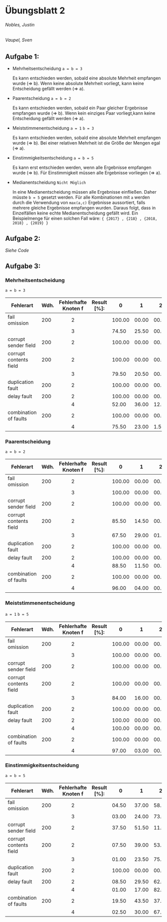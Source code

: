 # Übungsblatt 2
###### Nobles, Justin
###### Vaupel, Sven

## Aufgabe 1:

- Mehrheitsentscheidung
  `a = b = 3`
  <!-- korrekt -->
   Es kann entschieden werden, sobald eine absolute Mehrheit empfangen wurde (&#8658; b).
   Wenn keine absolute Mehrheit vorliegt, kann keine Entscheidung gefällt werden (&#8658; a).


- Paarentscheidung
  `a = b = 2`
  <!-- korrekt -->
   Es kann entschieden werden, sobald ein Paar gleicher Ergebnisse empfangen wurde (&#8658; b).
   Wenn kein einziges Paar vorliegt,kann keine Entscheidung gefällt werden (&#8658; a).


- Meiststimmenentscheidung
  `a = 1`
  `b = 3`
  <!--  -->
   Es kann entschieden werden, sobald eine absolute Mehrheit empfangen wurde (&#8658; b).
   Bei einer relativen Mehrheit ist die Größe der Mengen egal (&#8658; a).


- Einstimmigkeitsentscheidung
  `a = b = 5`
  <!-- korrekt -->
   Es kann erst entschieden werden, wenn alle Ergebnisse empfangen wurde (&#8658; b).
   Für Einstimmigkeit müssen alle Ergebnisse vorliegen (&#8658; a).


- Medianentscheidung
  `Nicht Möglich`

  In eine Medianentscheidung müssen alle Ergebnisse einfließen. Daher müsste `b = 5` gesetzt werden.
  Für alle Kombinationen mit `a` werden durch die Verwendung von `max(a,c)` Ergebnisse aussortiert, falls mehrere gleiche Ergebnisse empfangen wurden. Daraus folgt, dass in Einzelfällen keine echte  Medianentscheidung gefällt wird.
  Ein Beispielmenge für einen solchen Fall wäre:
  `{ {2017} , {218} , {2018, 2018} , {2019} }`

## Aufgabe 2:

_Siehe Code_

## Aufgabe 3:

### Mehrheitsentscheidung
  `a = b = 3`

  |       Fehlerart        | Wdh. | Fehlerhafte Knoten f | Result [%]: |   0   |   1   |   2   |   3   |   4   |       |
  | ---------------------- | ---- |:--------------------:|:-----------:| ----- | ----- | ----- | ----- | ----- | ----- |
  | fail omission          | 200  |          2           |             | 100.00 | 00.00 | 00.00 | 00.00 | 00.00 | 00.00 |
  |                        |      |          3           |             | 74.50 | 25.50 | 00.00 | 00.00 | 00.00 | 00.00 |
  | corrupt sender field   | 200  |          2           |             | 100.00 | 00.00 | 00.00 | 00.00 | 00.00 | 00.00 |
  | corrupt contents field | 200  |          2           |             | 100.00 | 00.00 | 00.00 | 00.00 | 00.00 | 00.00 |
  |                        |      |          3           |             | 79.50 | 20.50 | 00.00 | 00.00 | 00.00 | 00.00 |
  | duplication fault      | 200  |          2           |             | 100.00 | 00.00 | 00.00 | 00.00 | 00.00 | 00.00 |
  | delay fault            | 200  |          2           |             | 100.00 | 00.00 | 00.00 | 00.00 | 00.00 | 00.00 |
  |                        |      |          4           |             | 52.00 | 36.00 | 12.00 | 00.00 | 00.00 | 00.00 |
  | combination of faults  | 200  |          2           |             | 100.00 | 00.00 | 00.00 | 00.00 | 00.00 | 00.00 |
  |                        |      |          4           |             | 75.50 | 23.00 | 1.50 | 00.00 | 00.00 | 00.00 |


### Paarentscheidung
  `a = b = 2`

  |       Fehlerart        | Wdh. | Fehlerhafte Knoten f | Result [%]: |   0   |   1   |   2   |   3   |   4   |       |
  | ---------------------- | ---- |:--------------------:|:-----------:| ----- | ----- | ----- | ----- | ----- | ----- |
  | fail omission          | 200  |          2           |             | 100.00 | 00.00 | 00.00 | 00.00 | 00.00 | 00.00 |
  |                        |      |          3           |             | 100.00 | 00.00 | 00.00 | 00.00 | 00.00 | 00.00 |
  | corrupt sender field   | 200  |          2           |             | 100.00 | 00.00 | 00.00 | 00.00 | 00.00 | 00.00 |
  | corrupt contents field | 200  |          2           |             | 85.50 | 14.50 | 00.00 | 00.00 | 00.00 | 00.00 |
  |                        |      |          3           |             | 67.50 | 29.00 | 01.50 | 02.00 | 00.00 | 00.00 |
  | duplication fault      | 200  |          2           |             | 100.00 | 00.00 | 00.00 | 00.00 | 00.00 | 00.00 |
  | delay fault            | 200  |          2           |             | 100.00 | 00.00 | 00.00 | 00.00 | 00.00 | 00.00 |
  |                        |      |          4           |             | 88.50 | 11.50 | 00.00 | 00.00 | 00.00 | 00.00 |
  | combination of faults  | 200  |          2           |             | 100.00 | 00.00 | 00.00 | 00.00 | 00.00 | 00.00 |
  |                        |      |          4           |             | 96.00 | 04.00 | 00.00 | 00.00 | 00.00 | 00.00 |

### Meiststimmenentscheidung
  `a = 1`
  `b = 5`

  |       Fehlerart        | Wdh. | Fehlerhafte Knoten f | Result [%]: |   0   |   1   |   2   |   3   |   4   |       |
  | ---------------------- | ---- |:--------------------:|:-----------:| ----- | ----- | ----- | ----- | ----- | ----- |
  | fail omission          | 200  |          2           |             | 100.00 | 00.00 | 00.00 | 00.00 | 00.00 | 00.00 |
  |                        |      |          3           |             | 100.00 | 00.00 | 00.00 | 00.00 | 00.00 | 00.00 |
  | corrupt sender field   | 200  |          2           |             | 100.00 | 00.00 | 00.00 | 00.00 | 00.00 | 00.00 |
  | corrupt contents field | 200  |          2           |             | 100.00 | 00.00 | 00.00 | 00.00 | 00.00 | 00.00 |
  |                        |      |          3           |             | 84.00 | 16.00 | 00.00 | 00.00 | 00.00 | 00.00 |
  | duplication fault      | 200  |          2           |             | 100.00 | 00.00 | 00.00 | 00.00 | 00.00 | 00.00 |
  | delay fault            | 200  |          2           |             | 100.00 | 00.00 | 00.00 | 00.00 | 00.00 | 00.00 |
  |                        |      |          4           |             | 100.00 | 00.00 | 00.00 | 00.00 | 00.00 | 00.00 |
  | combination of faults  | 200  |          2           |             | 100.00 | 00.00 | 00.00 | 00.00 | 00.00 | 00.00 |
  |                        |      |          4           |             | 97.00 | 03.00 | 00.00 | 00.00 | 00.00 | 00.00 |

### Einstimmigkeitsentscheidung
  `a = b = 5`

  |       Fehlerart        | Wdh. | Fehlerhafte Knoten f | Result [%]: |   0   |   1   |   2   |   3   |   4   |       |
  | ---------------------- | ---- |:--------------------:|:-----------:| ----- | ----- | ----- | ----- | ----- | ----- |
  | fail omission          | 200  |          2           |             | 04.50 | 37.00 | 58.50 | 00.00 | 00.00 | 00.00 |
  |                        |      |          3           |             | 03.00 | 24.00 | 73.00 | 00.00 | 00.00 | 00.00 |
  | corrupt sender field   | 200  |          2           |             | 37.50 | 51.50 | 11.00 | 00.00 | 00.00 | 00.00 |
  | corrupt contents field | 200  |          2           |             | 07.50 | 39.00 | 53.50 | 00.00 | 00.00 | 00.00 |
  |                        |      |          3           |             | 01.00 | 23.50 | 75.50 | 00.00 | 00.00 | 00.00 |
  | duplication fault      | 200  |          2           |             | 100.00 | 00.00 | 00.00 | 00.00 | 00.00 | 00.00 |
  | delay fault            | 200  |          2           |             | 08.50 | 29.50 | 62.00 | 00.00 | 00.00 | 00.00 |
  |                        |      |          4           |             | 01.00 | 17.00 | 82.00 | 00.00 | 00.00 | 00.00 |
  | combination of faults  | 200  |          2           |             | 19.50 | 43.50 | 37.00 | 00.00 | 00.00 | 00.00 |
  |                        |      |          4           |             | 02.50 | 30.00 | 67.50 | 00.00 | 00.00 | 00.00 |

